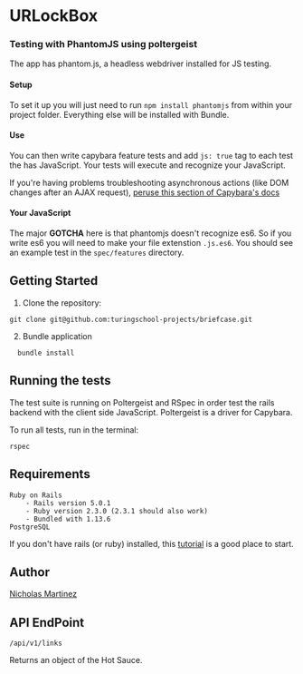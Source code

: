# URLockBox

### Testing with PhantomJS using poltergeist

The app has phantom.js, a headless webdriver installed for JS testing.

#### Setup

To set it up you will just need to run `npm install phantomjs` from within your project folder. Everything else will be installed with Bundle.

#### Use

You can then write capybara feature tests and add `js: true` tag to each test the has JavaScript.  Your tests will execute and recognize your JavaScript.

If you're having problems troubleshooting asynchronous actions (like DOM changes after an AJAX request), [peruse this section of Capybara's docs](https://github.com/teamcapybara/capybara#asynchronous-javascript-ajax-and-friends)

#### Your JavaScript

The major __GOTCHA__ here is that phantomjs doesn't recognize es6. So if you write es6 you will need to make your file extenstion `.js.es6`. You should see an example test in the `spec/features` directory.

## Getting Started

1. Clone the repository:
```shell
git clone git@github.com:turingschool-projects/briefcase.git
```
2. Bundle application
```shell
  bundle install
```

## Running the tests

The test suite is running on Poltergeist and RSpec in order test the rails backend with the client side JavaScript. Poltergeist is a driver for Capybara.

To run all tests, run in the terminal:
```shell
rspec
```

## Requirements

```
Ruby on Rails
	- Rails version 5.0.1
	- Ruby version 2.3.0 (2.3.1 should also work)
	- Bundled with 1.13.6
PostgreSQL
```
If you don't have rails (or ruby) installed, this [tutorial](http://docs.railsbridge.org/intro-to-rails/) is a good place to start.


## Author

[Nicholas Martinez](https://github.com/NZenitram/mod4-final)

## API EndPoint

```shell
/api/v1/links
```

Returns an object of the Hot Sauce.
